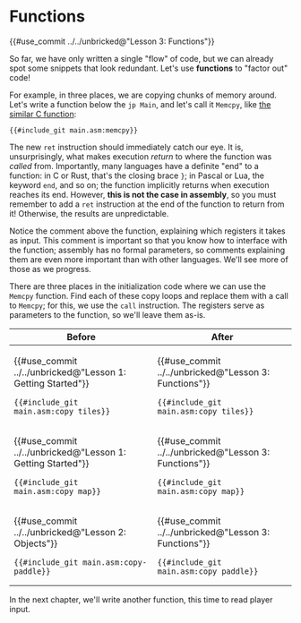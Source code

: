 # Functions

{{#use_commit ../../unbricked@"Lesson 3: Functions"}}

So far, we have only written a single "flow" of code, but we can already spot some snippets that look redundant.
Let's use **functions** to "factor out" code!

For example, in three places, we are copying chunks of memory around.
Let's write a function below the `jp Main`, and let's call it `Memcpy`, like [the similar C function](https://man7.org/linux/man-pages/man3/memcpy.3.html):

```rgbasm,linenos,start={{#line_no_of "" @GIT@/main.asm:memcpy}}
{{#include_git main.asm:memcpy}}
```

The new `ret` instruction should immediately catch our eye.
It is, unsurprisingly, what makes execution _return_ to where the function was _called_ from.
Importantly, many languages have a definite "end" to a function: in C or Rust, that's the closing brace `}`; in Pascal or Lua, the keyword `end`, and so on; the function implicitly returns when execution reaches its end.
However, **this is not the case in assembly**, so you must remember to add a `ret` instruction at the end of the function to return from it!
Otherwise, the results are unpredictable.

Notice the comment above the function, explaining which registers it takes as input.
This comment is important so that you know how to interface with the function; assembly has no formal parameters, so comments explaining them are even more important than with other languages.
We'll see more of those as we progress.

There are three places in the initialization code where we can use the `Memcpy` function.
Find each of these copy loops and replace them with a call to `Memcpy`; for this, we use the `call` instruction.
The registers serve as parameters to the function, so we'll leave them as-is.

<div class="table-wrapper"><table><thead><tr><th>Before</th><th>After</th></tr></thead><tbody><tr><td>

{{#use_commit ../../unbricked@"Lesson 1: Getting Started"}}

```rgbasm,linenos,start={{#line_no_of "" @GIT@/main.asm:copy_tiles}}
{{#include_git main.asm:copy_tiles}}
```

</td><td>

{{#use_commit ../../unbricked@"Lesson 3: Functions"}}

```rgbasm,linenos,start={{#line_no_of "" @GIT@/main.asm:copy_tiles}}
{{#include_git main.asm:copy_tiles}}
```

</td></tr><tr><td>

{{#use_commit ../../unbricked@"Lesson 1: Getting Started"}}

```rgbasm,linenos,start={{#line_no_of "" @GIT@/main.asm:copy_map}}
{{#include_git main.asm:copy_map}}
```

</td><td>

{{#use_commit ../../unbricked@"Lesson 3: Functions"}}

```rgbasm,linenos,start={{#line_no_of "" @GIT@/main.asm:copy_map}}
{{#include_git main.asm:copy_map}}
```

</td></tr><tr><td>

{{#use_commit ../../unbricked@"Lesson 2: Objects"}}

```rgbasm,linenos,start={{#line_no_of "" @GIT@/main.asm:copy-paddle}}
{{#include_git main.asm:copy-paddle}}
```

</td><td>

{{#use_commit ../../unbricked@"Lesson 3: Functions"}}

```rgbasm,linenos,start={{#line_no_of "" @GIT@/main.asm:copy_paddle}}
{{#include_git main.asm:copy_paddle}}
```

</td></tr></tbody></table></div>

In the next chapter, we'll write another function, this time to read player input.
